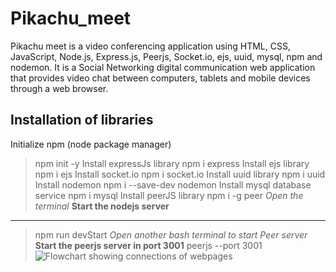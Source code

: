# Pikachu_meet
Pikachu meet is a video conferencing application using HTML, CSS, JavaScript, Node.js, Express.js, Peerjs, Socket.io, ejs, uuid, mysql, npm and nodemon. It is a Social Networking digital communication web application that provides video chat between computers, tablets and mobile devices through a web browser.
## Installation of libraries
Initialize npm (node package manager)
> npm init -y
Install expressJs library
> npm i express
Install ejs library
> npm i ejs
Install socket.io
> npm i socket.io
Install uuid library
> npm i uuid
Install nodemon
> npm i --save-dev nodemon
Install mysql database service
> npm i mysql
Install peerJS library
> npm i -g peer
_Open the terminal_
**Start the nodejs server**
---
> npm run devStart
_Open another bash terminal to start Peer server_
**Start the peerjs server in port 3001**
> peerjs --port 3001
![Flowchart showing connections of webpages](https://drive.google.com/file/d/1xWavhluJh17LAaL66UqQTbtDrGx1Smge/view?usp=sharing)